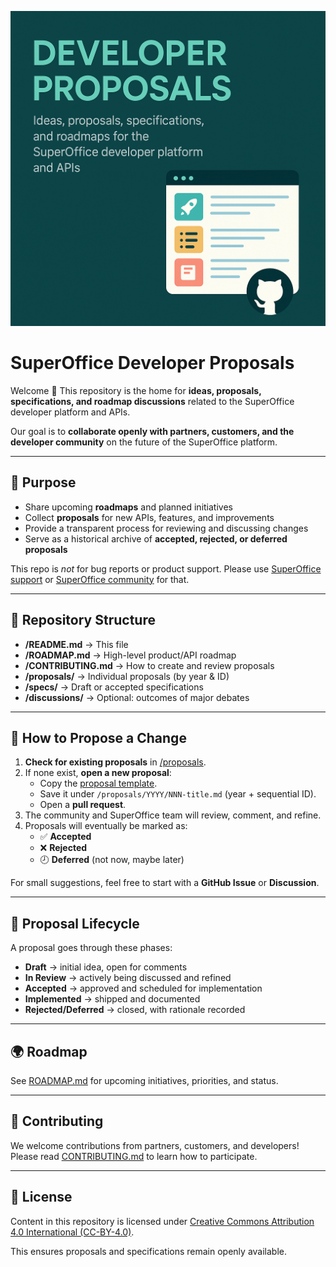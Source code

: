![HERO](/assets/hero.png)

# SuperOffice Developer Proposals

Welcome 👋 This repository is the home for **ideas, proposals, specifications, and roadmap discussions** related to the SuperOffice developer platform and APIs.  

Our goal is to **collaborate openly with partners, customers, and the developer community** on the future of the SuperOffice platform.  

---

## 🚀 Purpose

- Share upcoming **roadmaps** and planned initiatives  
- Collect **proposals** for new APIs, features, and improvements  
- Provide a transparent process for reviewing and discussing changes  
- Serve as a historical archive of **accepted, rejected, or deferred proposals**  

This repo is *not* for bug reports or product support. Please use [SuperOffice support](https://support.superoffice.com) or [SuperOffice community](https://community.superoffice.com) for that.

---

## 📂 Repository Structure

- **/README.md** → This file
- **/ROADMAP.md** → High-level product/API roadmap
- **/CONTRIBUTING.md** → How to create and review proposals
- **/proposals/** → Individual proposals (by year & ID)
- **/specs/** → Draft or accepted specifications
- **/discussions/** → Optional: outcomes of major debates

---

## 📝 How to Propose a Change

1. **Check for existing proposals** in [/proposals](./proposals).  
2. If none exist, **open a new proposal**:
   - Copy the [proposal template](./proposals/template.md).  
   - Save it under `/proposals/YYYY/NNN-title.md` (year + sequential ID).  
   - Open a **pull request**.  
3. The community and SuperOffice team will review, comment, and refine.  
4. Proposals will eventually be marked as:
   - ✅ **Accepted**
   - ❌ **Rejected**
   - 🕗 **Deferred** (not now, maybe later)

For small suggestions, feel free to start with a **GitHub Issue** or **Discussion**.

---

## 📜 Proposal Lifecycle

A proposal goes through these phases:

- **Draft** → initial idea, open for comments  
- **In Review** → actively being discussed and refined  
- **Accepted** → approved and scheduled for implementation  
- **Implemented** → shipped and documented  
- **Rejected/Deferred** → closed, with rationale recorded  

---

## 🌍 Roadmap

See [ROADMAP.md](./ROADMAP.md) for upcoming initiatives, priorities, and status.  

---

## 🙌 Contributing

We welcome contributions from partners, customers, and developers!  
Please read [CONTRIBUTING.md](./CONTRIBUTING.md) to learn how to participate.  

---

## 📄 License

Content in this repository is licensed under [Creative Commons Attribution 4.0 International (CC-BY-4.0)](https://creativecommons.org/licenses/by/4.0/).  

This ensures proposals and specifications remain openly available.  

